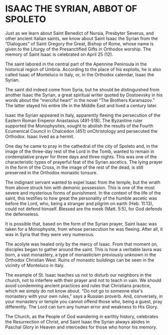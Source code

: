 # ISAAC THE SYRIAN, ABBOT OF SPOLETO

Just as we learn about Saint Benedict of Nursia, Presbyter Severus, and other ancient Italian saints, we know about Saint Isaac the Syrian from the “Dialogues” of Saint Gregory the Great, Bishop of Rome, whose name is given to the Liturgy of the Presanctified Gifts in Orthodox worship. The memory of Saint Isaac is celebrated on April 25 (12).

The saint labored in the central part of the Apennine Peninsula in the historical region of Umbria. According to the place of his exploits, he is also called Isaac of Monteluco in Italy, or, in the Orthodox calendar, Isaac the Syrian.

The saint did indeed come from Syria, but he should be distinguished from another Isaac the Syrian, a great spiritual writer quoted by Dostoevsky in his words about the “merciful heart” in the novel “The Brothers Karamazov.” The latter stayed his entire life in the Middle East and lived a century later.

Isaac the Syrian appeared in Italy, apparently fleeing the persecution of the Eastern Roman Emperor Anastasius (491-518). The Byzantine ruler supported the Monophysites, sought to abolish the results of the Fourth Ecumenical Council in Chalcedon (451) on ​​​​Christology and persecuted the Orthodox. Isaac lived as a hermit.

One day he came to pray in the cathedral of the city of Spoleto and, in the image of the three-day rest of the Lord in the Tomb, wanted to remain in contemplative prayer for three days and three nights. This was one of the characteristic types of prayerful feat of the Syrian ascetics. The lying prayer in the form of the Cross, in the image of the rest of the dead, is still preserved in the Orthodox monastic tonsure.

The indignant servant wanted to expel Isaac from the temple, but the wrath from above struck him with demonic possession. This is one of the most severe and mysterious forms of punishment. In the context of the life of the saint, this testifies to how great the personality of the humble ascetic was before the Lord, who, being a stranger and pilgrim on earth (Heb. 11:13), could not defend himself. Blessed are the meek (Matt. 5:5), for God defends the defenseless.

It is possible that, based on the form of the Syrian prayer, Saint Isaac was taken for a Monophysite, from whose persecution he was fleeing. After all, it was in Syria that they were very numerous.

The acolyte was healed only by the mercy of Isaac. From that moment on, disciples began to gather around the saint. This is how a veritable lavra was born, a vast monastery, a type of monasticism previously unknown in the Orthodox Christian West. Ruins of monastic buildings can be seen in the vicinity of Monteluco in Italy.

The example of St. Isaac teaches us not to disturb our neighbors in the church, not to interfere with their prayer and not to teach in vain. We should avoid condemning ancient practices and rules that Christians practice, which we simply do not know about. "Do not go to someone else's monastery with your own rules," says a Russian proverb. And, conversely, in your monastery or temple you cannot offend those who, being a guest, pray differently. The Lord can turn any human error and weakness to His Glory.

The Church, as the People of God wandering in earthly history, celebrates the Resurrection of Christ, and Saint Isaac the Syrian always abides in Paschal Glory in Heaven and intercedes for those who honor his memory.
